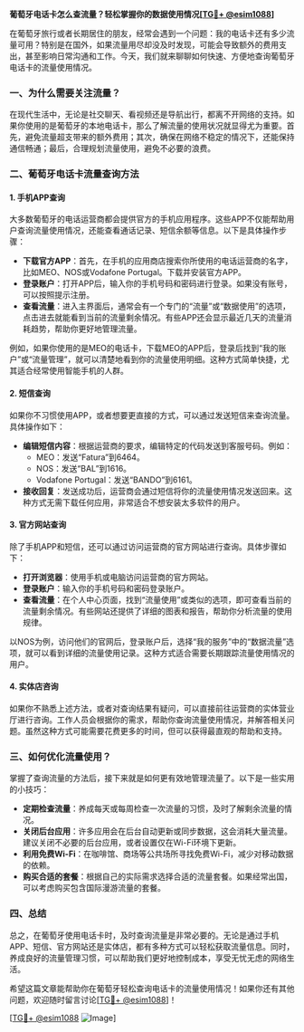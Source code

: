**葡萄牙电话卡怎么查流量？轻松掌握你的数据使用情况[[TG💪+ @esim1088](https://t.me/s/esim1088)]**

在葡萄牙旅行或者长期居住的朋友，经常会遇到一个问题：我的电话卡还有多少流量可用？特别是在国外，如果流量用尽却没及时发现，可能会导致额外的费用支出，甚至影响日常沟通和工作。今天，我们就来聊聊如何快速、方便地查询葡萄牙电话卡的流量使用情况。

### **一、为什么需要关注流量？**

在现代生活中，无论是社交聊天、看视频还是导航出行，都离不开网络的支持。如果你使用的是葡萄牙的本地电话卡，那么了解流量的使用状况就显得尤为重要。首先，避免流量超支带来的额外费用；其次，确保在网络不稳定的情况下，还能保持通信畅通；最后，合理规划流量使用，避免不必要的浪费。

### **二、葡萄牙电话卡流量查询方法**

#### **1. 手机APP查询**

大多数葡萄牙的电话运营商都会提供官方的手机应用程序。这些APP不仅能帮助用户查询流量使用情况，还能查看通话记录、短信余额等信息。以下是具体操作步骤：

- **下载官方APP**：首先，在手机的应用商店搜索你所使用的电话运营商的名字，比如MEO、NOS或Vodafone Portugal。下载并安装官方APP。
- **登录账户**：打开APP后，输入你的手机号码和密码进行登录。如果没有账号，可以按照提示注册。
- **查看流量**：进入主界面后，通常会有一个专门的“流量”或“数据使用”的选项，点击进去就能看到当前的流量剩余情况。有些APP还会显示最近几天的流量消耗趋势，帮助你更好地管理流量。

例如，如果你使用的是MEO的电话卡，下载MEO的APP后，登录后找到“我的账户”或“流量管理”，就可以清楚地看到你的流量使用明细。这种方式简单快捷，尤其适合经常使用智能手机的人群。

#### **2. 短信查询**

如果你不习惯使用APP，或者想要更直接的方式，可以通过发送短信来查询流量。具体操作如下：

- **编辑短信内容**：根据运营商的要求，编辑特定的代码发送到客服号码。例如：
  - MEO：发送“Fatura”到6464。
  - NOS：发送“BAL”到1616。
  - Vodafone Portugal：发送“BANDO”到6161。
- **接收回复**：发送成功后，运营商会通过短信将你的流量使用情况发送回来。这种方式无需下载任何应用，非常适合不想安装太多软件的用户。

#### **3. 官方网站查询**

除了手机APP和短信，还可以通过访问运营商的官方网站进行查询。具体步骤如下：

- **打开浏览器**：使用手机或电脑访问运营商的官方网站。
- **登录账户**：输入你的手机号码和密码登录账户。
- **查看流量**：在个人中心页面，找到“流量使用”或类似的选项，即可查看当前的流量剩余情况。有些网站还提供了详细的图表和报告，帮助你分析流量的使用规律。

以NOS为例，访问他们的官网后，登录账户后，选择“我的服务”中的“数据流量”选项，就可以看到详细的流量使用记录。这种方式适合需要长期跟踪流量使用情况的用户。

#### **4. 实体店咨询**

如果你不熟悉上述方法，或者对查询结果有疑问，可以直接前往运营商的实体营业厅进行咨询。工作人员会根据你的需求，帮助你查询流量使用情况，并解答相关问题。虽然这种方式可能需要花费更多的时间，但可以获得最直观的帮助和支持。

### **三、如何优化流量使用？**

掌握了查询流量的方法后，接下来就是如何更有效地管理流量了。以下是一些实用的小技巧：

- **定期检查流量**：养成每天或每周检查一次流量的习惯，及时了解剩余流量的情况。
- **关闭后台应用**：许多应用会在后台自动更新或同步数据，这会消耗大量流量。建议关闭不必要的后台应用，或者设置仅在Wi-Fi环境下更新。
- **利用免费Wi-Fi**：在咖啡馆、商场等公共场所寻找免费Wi-Fi，减少对移动数据的依赖。
- **购买合适的套餐**：根据自己的实际需求选择合适的流量套餐。如果经常出国，可以考虑购买包含国际漫游流量的套餐。

### **四、总结**

总之，在葡萄牙使用电话卡时，及时查询流量是非常必要的。无论是通过手机APP、短信、官方网站还是实体店，都有多种方式可以轻松获取流量信息。同时，养成良好的流量管理习惯，可以帮助我们更好地控制成本，享受无忧无虑的网络生活。

希望这篇文章能帮助你在葡萄牙轻松查询电话卡的流量使用情况！如果你还有其他问题，欢迎随时留言讨论[[TG💪+ @esim1088](https://t.me/s/esim1088)]！

[[TG💪+ @esim1088](https://t.me/s/esim1088) ![Image](https://i.postimg.cc/4NQfJmqS/Snipaste-2025-05-13-00-14-12.png)]